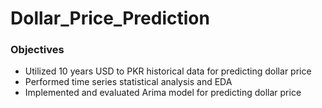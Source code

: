 # Dollar_Price_Prediction
### Objectives
- Utilized 10 years USD to PKR historical data for predicting dollar price 
- Performed time series statistical analysis and EDA   
- Implemented and evaluated Arima model for predicting dollar price 